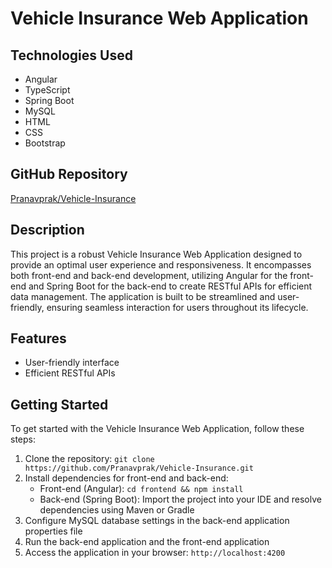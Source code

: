 # Vehicle Insurance Web Application

## Technologies Used
- Angular
- TypeScript
- Spring Boot
- MySQL
- HTML
- CSS
- Bootstrap

## GitHub Repository
[Pranavprak/Vehicle-Insurance](https://github.com/Pranavprak/Vehicle-Insurance)

## Description
This project is a robust Vehicle Insurance Web Application designed to provide an optimal user experience and responsiveness. It encompasses both front-end and back-end development, utilizing Angular for the front-end and Spring Boot for the back-end to create RESTful APIs for efficient data management. The application is built to be streamlined and user-friendly, ensuring seamless interaction for users throughout its lifecycle.

## Features
- User-friendly interface
- Efficient RESTful APIs

## Getting Started
To get started with the Vehicle Insurance Web Application, follow these steps:
1. Clone the repository: `git clone https://github.com/Pranavprak/Vehicle-Insurance.git`
2. Install dependencies for front-end and back-end:
   - Front-end (Angular): `cd frontend && npm install`
   - Back-end (Spring Boot): Import the project into your IDE and resolve dependencies using Maven or Gradle
3. Configure MySQL database settings in the back-end application properties file
4. Run the back-end application and the front-end application
5. Access the application in your browser: `http://localhost:4200`

